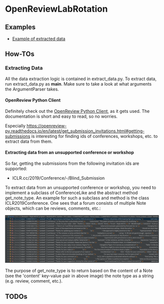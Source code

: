 # OpenReviewLabRotation

## Examples

* [Example of extracted data](https://github.com/HSinger04/OpenReviewLabRotation/blob/main/assets/SkgkJn05YX.json)

## How-TOs

### Extracting Data

All the data extraction logic is contained in extract_data.py.
To extract data, run extract_data.py as __main__. Make sure to take a look at what arguments the ArgumentParser takes.

#### OpenReview Python Client

Definitely check out the [OpenReview Python Client](https://openreview-py.readthedocs.io/en/latest/), as it gets used. 
The documentation is short and easy to read, so no worries. 

Especially https://openreview-py.readthedocs.io/en/latest/get_submission_invitations.html#getting-submissions
 is interesting for finding ids of conferences, workshops, etc. to extract data from them.



#### Extracting data from an unsupported conference or workshop

So far, getting the submissions from the following invitation ids are supported:

* ICLR.cc/2019/Conference/-/Blind_Submission

To extract data from an unsupported conference or workshop, you need to implement a 
subclass of ConferenceLike and the abstract method get_note_type. An example for such a subclass and method
is the class ICLR2019Conference. One sees that a forum consists
of multiple Note objects, which can be reviews, comments, etc.:

<div align="center">
  <img src="https://github.com/HSinger04/OpenReviewLabRotation/blob/main/assets/forum_and_notes.png">
</div>

The purpose of get_note_type is
to return based on the content of a Note (see the 'content' key-value pair in above image)
the note type as a string (e.g. review, comment, etc.). 


## TODOs

